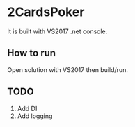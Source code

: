 # 2CardsPoker

It is built with VS2017 .net console.

## How to run
Open solution with VS2017 then build/run.

## TODO
1. Add DI
2. Add logging

